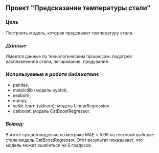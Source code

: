 ## Проект "Предсказание температуры стали"
### _Цель_
Построить модель, которая предскажет температуру стали.
### _Данные_
Имеется данные по технологическим процессам: подогрев расплавленной стали, легирование, продувание.
### _Используемые в работе библиотеки:_
- pandas,
- matplotlib (модель pyplot),
- seaborn,
- numpy,
- scikit-learn (sklearn): модель LinearRegression
- catboost: модель CatBoostRegressor.

### _Вывод:_
В итоге лучшей моделью по метрике MAE = 5.99 на тестовой выборке стала модель CatBoostRegressor. Этот результат показывает, что модель может ошибаться на 6 градусов.
